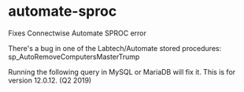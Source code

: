 # automate-sproc
Fixes Connectwise Automate SPROC error

There's a bug in one of the Labtech/Automate stored procedures:  sp_AutoRemoveComputersMasterTrump

Running the following query in MySQL or MariaDB will fix it.  This is for version 12.0.12. (Q2 2019)
